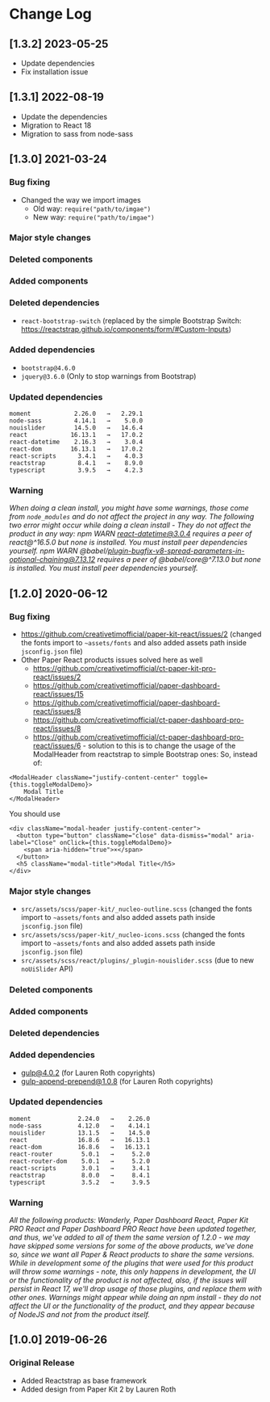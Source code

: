 # Change Log

## [1.3.2] 2023-05-25

- Update dependencies
- Fix installation issue

## [1.3.1] 2022-08-19

- Update the dependencies
- Migration to React 18
- Migration to sass from node-sass

## [1.3.0] 2021-03-24

### Bug fixing

- Changed the way we import images
  - Old way: `require("path/to/imgae")`
  - New way: `require("path/to/imgae")`

### Major style changes

### Deleted components

### Added components

### Deleted dependencies

- `react-bootstrap-switch` (replaced by the simple Bootstrap Switch: https://reactstrap.github.io/components/form/#Custom-Inputs)

### Added dependencies

- `bootstrap@4.6.0`
- `jquery@3.6.0` (Only to stop warnings from Bootstrap)

### Updated dependencies

```
moment            2.26.0   →   2.29.1
node-sass         4.14.1   →    5.0.0
nouislider        14.5.0   →   14.6.4
react            16.13.1   →   17.0.2
react-datetime    2.16.3   →    3.0.4
react-dom        16.13.1   →   17.0.2
react-scripts      3.4.1   →    4.0.3
reactstrap         8.4.1   →    8.9.0
typescript         3.9.5   →    4.2.3
```

### Warning

_When doing a clean install, you might have some warnings, those come from `node_modules` and do not affect the project in any way._
_The following two error might occur while doing a clean install - They do not affect the product in any way:_
_npm WARN react-datetime@3.0.4 requires a peer of react@^16.5.0 but none is installed. You must install peer dependencies yourself._
_npm WARN @babel/plugin-bugfix-v8-spread-parameters-in-optional-chaining@7.13.12 requires a peer of @babel/core@^7.13.0 but none is installed. You must install peer dependencies yourself._

## [1.2.0] 2020-06-12

### Bug fixing

- https://github.com/creativetimofficial/paper-kit-react/issues/2 (changed the fonts import to `~assets/fonts` and also added assets path inside `jsconfig.json` file)
- Other Paper React products issues solved here as well
  - https://github.com/creativetimofficial/ct-paper-kit-pro-react/issues/2
  - https://github.com/creativetimofficial/paper-dashboard-react/issues/15
  - https://github.com/creativetimofficial/paper-dashboard-react/issues/8
  - https://github.com/creativetimofficial/ct-paper-dashboard-pro-react/issues/8
  - https://github.com/creativetimofficial/ct-paper-dashboard-pro-react/issues/6 - solution to this is to change the usage of the ModalHeader from reactstrap to simple Bootstrap ones:
    So, instead of:

```
<ModalHeader className="justify-content-center" toggle={this.toggleModalDemo}>
    Modal Title
</ModalHeader>
```

You should use

```
<div className="modal-header justify-content-center">
  <button type="button" className="close" data-dismiss="modal" aria-label="Close" onClick={this.toggleModalDemo}>
    <span aria-hidden="true">×</span>
  </button>
  <h5 className="modal-title">Modal Title</h5>
</div>
```

### Major style changes

- `src/assets/scss/paper-kit/_nucleo-outline.scss` (changed the fonts import to `~assets/fonts` and also added assets path inside `jsconfig.json` file)
- `src/assets/scss/paper-kit/_nucleo-icons.scss` (changed the fonts import to `~assets/fonts` and also added assets path inside `jsconfig.json` file)
- `src/assets/scss/react/plugins/_plugin-nouislider.scss` (due to new `noUiSlider` API)

### Deleted components

### Added components

### Deleted dependencies

### Added dependencies

- gulp@4.0.2 (for Lauren Roth copyrights)
- gulp-append-prepend@1.0.8 (for Lauren Roth copyrights)

### Updated dependencies

```
moment             2.24.0   →    2.26.0
node-sass          4.12.0   →    4.14.1
nouislider         13.1.5   →    14.5.0
react              16.8.6   →   16.13.1
react-dom          16.8.6   →   16.13.1
react-router        5.0.1   →     5.2.0
react-router-dom    5.0.1   →     5.2.0
react-scripts       3.0.1   →     3.4.1
reactstrap          8.0.0   →     8.4.1
typescript          3.5.2   →     3.9.5
```

### Warning

_All the following products: Wanderly, Paper Dashboard React, Paper Kit PRO React and Paper Dashboard PRO React have been updated together, and thus, we've added to all of them the same version of 1.2.0 - we may have skipped some versions for some of the above products, we've done so, since we want all Paper & React products to share the same versions._
_While in development some of the plugins that were used for this product will throw some warnings - note, this only happens in development, the UI or the functionality of the product is not affected, also, if the issues will persist in React 17, we'll drop usage of those plugins, and replace them with other ones._
_Warnings might appear while doing an npm install - they do not affect the UI or the functionality of the product, and they appear because of NodeJS and not from the product itself._

## [1.0.0] 2019-06-26

### Original Release

- Added Reactstrap as base framework
- Added design from Paper Kit 2 by Lauren Roth
